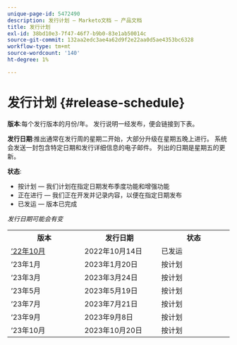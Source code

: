 ```yaml
---
unique-page-id: 5472490
description: 发行计划 — Marketo文档 — 产品文档
title: 发行计划
exl-id: 38bd10e3-7f47-46f7-b9b0-83e1ab50014c
source-git-commit: 132aa2edc3ae4a62d9f2e22aa0d5ae4353bc6328
workflow-type: tm+mt
source-wordcount: '140'
ht-degree: 1%

---
```


# 发行计划 {#release-schedule}

**版本**:每个发行版本的月份/年。 发行说明一经发布，便会链接到下表。

**发行日期**:推出通常在发行周的星期二开始，大部分升级在星期五晚上进行。 系统会发送一封包含特定日期和发行详细信息的电子邮件。 列出的日期是星期五的更新。

**状态**:

* 按计划 — 我们计划在指定日期发布季度功能和增强功能
* 正在进行 — 我们正在开发并记录内容，以便在指定日期发布
* 已发运 — 版本已完成

_发行日期可能会有变_

<table> 
 <colgroup> 
  <col> 
  <col> 
  <col> 
 </colgroup>
 <tbody> 
  <tr> 
   <th width="250px">版本</th>
   <th width="250px">发行日期</th>
   <th width="250px">状态</th>
  </tr>
  <tr> 
   <td><a href="/help/marketo/release-notes/current.md">’22年10月</a></td>
   <td>2022年10月14日</td>
   <td>已发运</td>
  </tr>
  <tr> 
   <td>’23年1月</td>
   <td>2023年1月20日</td>
   <td>按计划</td>
  </tr>
  <tr> 
   <td>’23年3月</td>
   <td>2023年3月24日</td>
   <td>按计划</td>
  </tr>
  <tr> 
   <td>’23年5月</td>
   <td>2023年5月19日</td>
   <td>按计划</td>
  </tr>
  <tr> 
   <td>’23年7月</td>
   <td>2023年7月21日</td>
   <td>按计划</td>
  </tr>
  <tr>
   <td>’23年9月</td>
   <td>2023年9月8日</td>
   <td>按计划</td>
  </tr>
  <tr>
   <td>’23年10月</td>
   <td>2023年10月20日</td>
   <td>按计划</td>
  </tr>
 </tbody>
</table>
